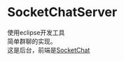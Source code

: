 # SocketChatServer<br>
使用eclipse开发工具<br>
简单群聊的实现。<br>
这是后台，前端是<a href="https://github.XTF1182741213/SocketChat">SocketChat</a>
